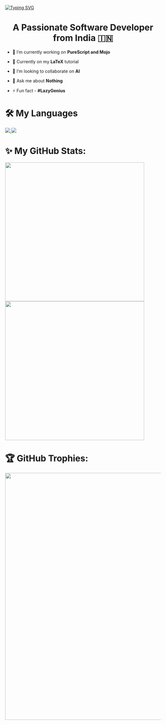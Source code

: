 <a href="https://git.io/typing-svg"><img src="https://readme-typing-svg.demolab.com?font=Fira+Code&pause=1000&random=false&width=435&lines=I+am+Iron+1+(Karan+Uniyal);Welcome+(I+am+yoru+main)" alt="Typing SVG" /></a>

<h1 align="center">A Passionate Software Developer from India 🇮🇳</h1>

- 🔭 I’m currently working on **PureScript and Mojo**

- 🌱 Currently on my **LaTeX** tutorial

- 👯 I’m looking to collaborate on **AI**

- 💬 Ask me about **Nothing**

- ⚡ Fun fact - **#LazyGenius**

# 🛠️ My Languages

<div align="left">
  <a href="https://skillicons.dev">
    <img src="https://skillicons.dev/icons?i=nodejs,github,javascript,typescript,react,express,fastapi,mongodb,mysql,nextjs"/>
    <img src="https://skillicons.dev/icons?i=c,cpp,python,tensorflow,pytorch,tailwind,git,kali,django,rust"/>
  </a>
</div>

# ✨ My GitHub Stats:

<div>
<img src="https://github-readme-stats.vercel.app/api?username=ChessGrandmasterKaran&theme=tokyonight&show_icons=true&hide_border=true&count_private=true" width="450px"/>
<br/>
<img src="https://github-readme-streak-stats.herokuapp.com/?user=ChessGrandmasterKaran&theme=tokyonight&hide_border=true" width="450px"/>
<br/>

</div>

# 🏆 GitHub Trophies:

<div align="center">

<img src="https://github-profile-trophy.vercel.app/?username=ChessGrandmasterKaran)](https://github.com/ChessGrandmasterKaran/github-profile-trophy" width="800"/>

</div>
<a href="https://www.animatedimages.org/cat-lines-562.htm"><img src="https://www.animatedimages.org/data/media/562/animated-line-image-0426.gif" border="0" alt="animated-line-image-0426" width="1920" height="2" /></a>
